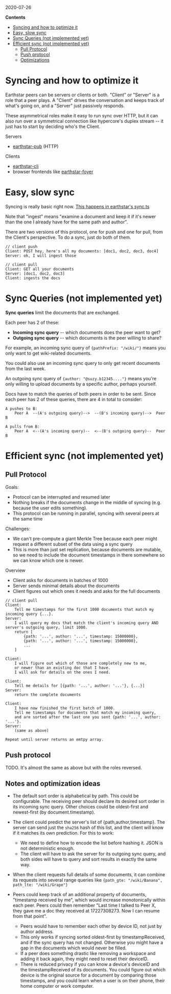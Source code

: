 2020-07-26

<!-- START doctoc generated TOC please keep comment here to allow auto update -->
<!-- DON'T EDIT THIS SECTION, INSTEAD RE-RUN doctoc TO UPDATE -->
**Contents**

- [Syncing and how to optimize it](#syncing-and-how-to-optimize-it)
- [Easy, slow sync](#easy-slow-sync)
- [Sync Queries (not implemented yet)](#sync-queries-not-implemented-yet)
- [Efficient sync (not implemented yet)](#efficient-sync-not-implemented-yet)
  - [Pull Protocol](#pull-protocol)
  - [Push protocol](#push-protocol)
  - [Optimizations](#optimizations)

<!-- END doctoc generated TOC please keep comment here to allow auto update -->


# Syncing and how to optimize it

Earthstar peers can be servers or clients or both.  "Client" or "Server" is a role that a peer plays.  A "Client" drives the conversation and keeps track of what's going on, and a "Server" just passively responds.

These asymmetrical roles make it easy to run sync over HTTP, but it can also run over a symmetrical connection like hypercore's duplex stream -- it just has to start by deciding who's the Client.

Servers
* [earthstar-pub](https://github.com/cinnamon-bun/earthstar-pub) (HTTP)

Clients
* [earthstar-cli](https://github.com/cinnamon-bun/earthstar-cli)
* browser frontends like [earthstar-foyer](https://github.com/cinnamon-bun/earthstar-foyer)

# Easy, slow sync

Syncing is really basic right now.  [This happens in earthstar's sync.ts](https://github.com/cinnamon-bun/earthstar/blob/master/src/sync.ts#L129-L190)

Note that "ingest" means "examine a document and keep it if it's newer than the one I already have for the same path and author".

There are two versions of this protocol, one for push and one for pull, from the Client's perspective.  To do a sync, just do both of them.

```
// client push
Client: POST hey, here's all my documents: [doc1, doc2, doc3, doc4]
Server: ok, I will ingest those
```

```
// client pull
Client: GET all your documents
Server: [doc1, doc2, doc3]
Client: ingests the docs
```

# Sync Queries (not implemented yet)

**Sync queries** limit the documents that are exchanged.

Each peer has 2 of these:
* **Incoming sync query** -- which documents does the peer want to get?
* **Outgoing sync query** -- which documents is the peer willing to share?

For example, an incoming sync query of `{pathPrefix: "/wiki/"}` means you only want to get wiki-related documents.

You could also use an incoming sync query to only get recent documents from the last week.

An outgoing sync query of `{author: "@suzy.b12345...."}` means you're only willing to upload documents by a specific author, perhaps yourself.

Docs have to match the queries of both peers in order to be sent.  Since each peer has 2 of these queries, there are 4 in total to consider:

```
A pushes to B:
    Peer A  --(A's outgoing query)-->  --(B's incoming query)-->  Peer B

A pulls from B:
    Peer A  <--(A's incoming query)--  <--(B's outgoing query)--  Peer B
```

# Efficient sync (not implemented yet)

## Pull Protocol

Goals:
* Protocol can be interrupted and resumed later
* Nothing breaks if the documents change in the middle of syncing (e.g. because the user edits something).
* This protocol can be running in parallel, syncing with several peers at the same time

Challenges:
* We can't pre-compute a giant Merkle Tree because each peer might request a different subset of the data using a sync query
* This is more than just set replication, because documents are mutable, so we need to include the document timestamps in there somewhere so we can know which one is newer.

Overview
* Client asks for documents in batches of 1000
* Server sends minimal details about the documents
* Client figures out which ones it needs and asks for the full documents

```
// client pull
Client:
    Tell me timestamps for the first 1000 documents that match my incoming query {...}.
Server:
    I will query my docs that match the client's incoming query AND server's outgoing query, limit 1000.
    return [
        {path: '...', author: '...', timestamp: 15000000},
        {path: '...', author: '...', timestamp: 15000000},
        ...
    ]

Client: 
    I will figure out which of those are completely new to me,
    or newer than an existing doc that I have.
    I will ask for details on the ones I need.

Client:
    Tell me details for [{path: '...', author: '...'}, {...}]
Server:
    return the complete documents

Client:
    I have now finished the first batch of 1000.
    Tell me timestamps for documents that match my incoming query,
    and are sorted after the last one you sent {path: '...', author: '...'}.
Server:
    (same as above)

Repeat until server returns an emtpy array.
```

## Push protocol

TODO.  It's almost the same as above but with the roles reversed.

## Notes and optimization ideas

* The default sort order is alphabetical by path.  This could be configurable.  The receiving peer should declare its desired sort order in its incoming sync query.  Other choices could be oldest-first and newest-first (by document.timestamp).

* The client could predict the server's list of {path,author,timestamp}.  The server can send just the `sha256` hash of this list, and the client will know if it matches its own prediction.  For this to work:
    * We need to define how to encode the list before hashing it.  JSON is not deterministic enough.
    * The client will have to ask the server for its outgoing sync query, and both sides will have to query and sort results in exactly the same way.

* When the client requests full details of some documents, it can combine its requests into several range queries like `{path_gte: "/wiki/Banana", path_lte: "/wiki/Grape"}`

* Peers could keep track of an additional property of documents, "timestamp received by me", which would increase monotonically within each peer.  Peers could then remember "Last time I talked to Peer X, they gave me a doc they received at 17227308273.  Now I can resume from that point".
    * Peers would have to remember each other by device ID, not just by author address.
    * This only works if syncing sorted oldest-first by timestampReceived, and if the sync query has not changed.  Otherwise you might have a gap in the documents which would never be filled.
    * If a peer does something drastic like removing a workspace and adding it back again, they might need to reset their deviceID.
    * There is reduced privacy if you can know a device's deviceID and the timestampReceived of its documents.  You could figure out which device is the original source for a document by comparing those timestamps, and you could learn when a user is on their phone, their home computer or work computer.
